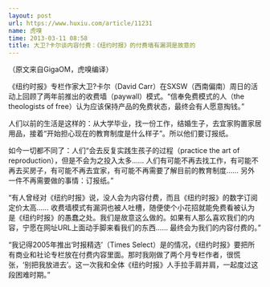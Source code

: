 ```yaml
---
layout: post
url: https://www.huxiu.com/article/11231
name: 虎嗅
time: 2013-03-11 08:58
title: 大卫?卡尔谈内容付费：《纽约时报》的付费墙有漏洞是故意的
---
```

（原文来自GigaOM，虎嗅编译）

《纽约时报》专栏作家大卫?卡尔（David Carr）在SXSW（西南偏南）周日的活动上回顾了两年前推出的收费墙（paywall）模式。“信奉免费模式的人（the theologists of free）认为应该保持产品的免费状态，最终会有人愿意掏钱。”

人们以前的生活是这样的：从大学毕业，找一份工作，结婚生子，去宜家购置家居用品，接着“开始担心现在的教育制度是什么样子”。所以他们要订报纸。

如今一切都不同了：人们“会去反复实践生孩子的过程（practice the art of reproduction），但是不会为之投入太多…… 人们有可能不再去找工作，有可能不再去买房子，有可能不再去宜家，有可能不再需要了解目前的教育制度…… 另外一件不再需要做的事情：订报纸。”

“有人曾经对《纽约时报》说，没人会为内容付费，而且《纽约时报》的数字订阅定价太高…… 收费墙模式有漏洞也被人吐槽，随便使个小花招就能免费看被认为是《纽约时报》的愚蠢之处。我们是故意这么做的。如果有人那么喜欢我们的内容，宁愿在网址URL上面动手脚来看我们的东西…… 最终会为我们的内容付费的。”

“我记得2005年推出‘时报精选’（Times Select）是的情况，《纽约时报》要把所有商业和社论专栏放在付费内容里面。那时我刚做了两个月专栏作者，很慌张，‘别把我放进去’。这一次我和全体《纽约时报》人手拉手肩并肩，一起度过这段困难时期。”

